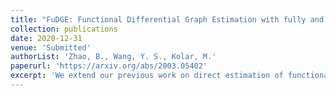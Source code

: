 ```yaml
---
title: "FuDGE: Functional Differential Graph Estimation with fully and discretely observed curves"
collection: publications
date: 2020-12-31
venue: 'Submitted'
authorList: 'Zhao, B., Wang, Y. S., Kolar, M.'
paperurl: 'https://arxiv.org/abs/2003.05402'
excerpt: 'We extend our previous work on direct estimation of functional graphical models to the setting where each random function is observed with noise at discrete time points.'  
---
```

